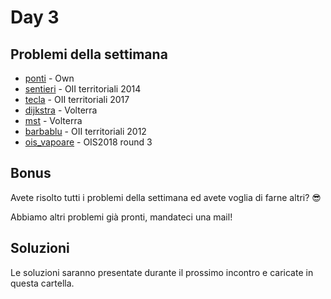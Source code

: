 # Day 3

## Problemi della settimana
* [ponti](https://training.olinfo.it/#/task/ponti/statement) - Own
* [sentieri](https://training.olinfo.it/#/task/sentieri/statement) - OII territoriali 2014
* [tecla](https://training.olinfo.it/#/task/tecla/statement) - OII territoriali 2017
* [dijkstra](https://training.olinfo.it/#/task/dijkstra/statement) - Volterra
* [mst](https://training.olinfo.it/#/task/mst/statement) - Volterra
* [barbablu](https://training.olinfo.it/#/task/barbablu/statement) - OII territoriali 2012
* [ois_vapoare](https://training.olinfo.it/#/task/ois_vapoare/statement) - OIS2018 round 3

## Bonus
Avete risolto tutti i problemi della settimana ed avete voglia di farne altri? :sunglasses:

Abbiamo altri problemi già pronti, mandateci una mail!

## Soluzioni
Le soluzioni saranno presentate durante il prossimo incontro e caricate in questa cartella.

